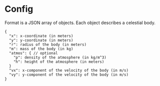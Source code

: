 # Config

Format is a JSON array of objects. Each object describes a celestial body.

```
{
  "x": x-coordinate (in meters)
  "y": y-coordinate (in meters)
  "r": radius of the body (in meters)
  "m": mass of the body (in kg)
  "atmos": { // optional
    "p": density of the atmosphere (in kg/m^3)
    "h": height of the atmosphere (in meters)
  }
  "vx": x-component of the velocity of the body (in m/s)
  "vy": y-component of the velocity of the body (in m/s)
}
```